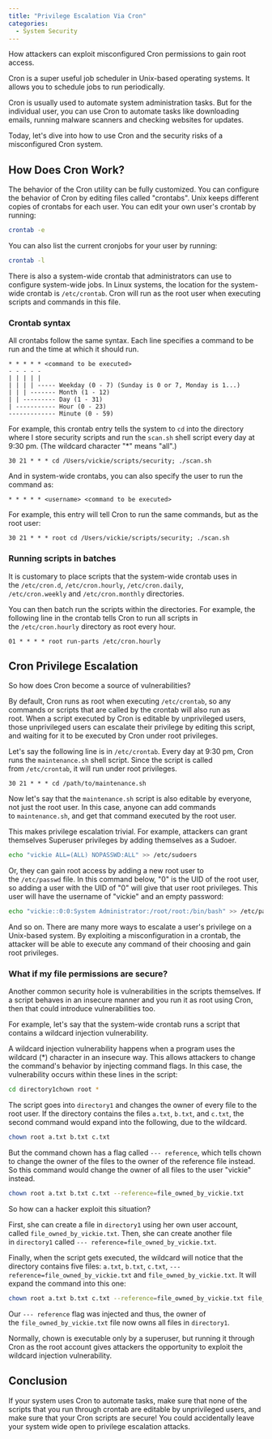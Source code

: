 ```yaml
---
title: "Privilege Escalation Via Cron"
categories:
  - System Security
---
```


How attackers can exploit misconfigured Cron permissions to gain root access.

Cron is a super useful job scheduler in Unix-based operating systems. It allows you to schedule jobs to run periodically.

Cron is usually used to automate system administration tasks. But for the individual user, you can use Cron to automate tasks like downloading emails, running malware scanners and checking websites for updates.

Today, let's dive into how to use Cron and the security risks of a misconfigured Cron system.

## How Does Cron Work?

The behavior of the Cron utility can be fully customized. You can configure the behavior of Cron by editing files called "crontabs". Unix keeps different copies of crontabs for each user. You can edit your own user's crontab by running:

```bash
crontab -e
```

You can also list the current cronjobs for your user by running:

```bash
crontab -l
```

There is also a system-wide crontab that administrators can use to configure system-wide jobs. In Linux systems, the location for the system-wide crontab is `/etc/crontab`. Cron will run as the root user when executing scripts and commands in this file.

### Crontab syntax

All crontabs follow the same syntax. Each line specifies a command to be run and the time at which it should run.

```
* * * * * <command to be executed>
- - - - -
| | | | |
| | | | ----- Weekday (0 - 7) (Sunday is 0 or 7, Monday is 1...)
| | | ------- Month (1 - 12)
| | --------- Day (1 - 31)
| ----------- Hour (0 - 23)
------------- Minute (0 - 59)
```

For example, this crontab entry tells the system to `cd` into the directory where I store security scripts and run the `scan.sh` shell script every day at 9:30 pm. (The wildcard character "\*" means "all".)

```
30 21 * * * cd /Users/vickie/scripts/security; ./scan.sh
```

And in system-wide crontabs, you can also specify the user to run the command as:

```
* * * * * <username> <command to be executed>
```

For example, this entry will tell Cron to run the same commands, but as the root user:

```
30 21 * * * root cd /Users/vickie/scripts/security; ./scan.sh
```

### Running scripts in batches

It is customary to place scripts that the system-wide crontab uses in the `/etc/cron.d`, `/etc/cron.hourly`, `/etc/cron.daily`, `/etc/cron.weekly` and `/etc/cron.monthly` directories.

You can then batch run the scripts within the directories. For example, the following line in the crontab tells Cron to run all scripts in the `/etc/cron.hourly` directory as root every hour.

```
01 * * * * root run-parts /etc/cron.hourly
```

## Cron Privilege Escalation

So how does Cron become a source of vulnerabilities?

By default, Cron runs as root when executing `/etc/crontab`, so any commands or scripts that are called by the crontab will also run as root. When a script executed by Cron is editable by unprivileged users, those unprivileged users can escalate their privilege by editing this script, and waiting for it to be executed by Cron under root privileges.

Let's say the following line is in `/etc/crontab`. Every day at 9:30 pm, Cron runs the `maintenance.sh` shell script. Since the script is called from `/etc/crontab`, it will run under root privileges.

```
30 21 * * * cd /path/to/maintenance.sh
```

Now let's say that the `maintenance.sh` script is also editable by everyone, not just the root user. In this case, anyone can add commands to `maintenance.sh`, and get that command executed by the root user.

This makes privilege escalation trivial. For example, attackers can grant themselves Superuser privileges by adding themselves as a Sudoer.

```bash
echo "vickie ALL=(ALL) NOPASSWD:ALL" >> /etc/sudoers
```

Or, they can gain root access by adding a new root user to the `/etc/passwd` file. In this command below, "0" is the UID of the root user, so adding a user with the UID of "0" will give that user root privileges. This user will have the username of "vickie" and an empty password:

```bash
echo "vickie::0:0:System Administrator:/root/root:/bin/bash" >> /etc/passwd
```

And so on. There are many more ways to escalate a user's privilege on a Unix-based system. By exploiting a misconfiguration in a crontab, the attacker will be able to execute any command of their choosing and gain root privileges.

### What if my file permissions are secure?

Another common security hole is vulnerabilities in the scripts themselves. If a script behaves in an insecure manner and you run it as root using Cron, then that could introduce vulnerabilities too.

For example, let's say that the system-wide crontab runs a script that contains a wildcard injection vulnerability.

A wildcard injection vulnerability happens when a program uses the wildcard (\*) character in an insecure way. This allows attackers to change the command's behavior by injecting command flags. In this case, the vulnerability occurs within these lines in the script:

```bash
cd directory1chown root *
```

The script goes into `directory1` and changes the owner of every file to the root user. If the directory contains the files `a.txt`, `b.txt`, and `c.txt`, the second command would expand into the following, due to the wildcard.

```bash
chown root a.txt b.txt c.txt
```

But the command chown has a flag called `--- reference`, which tells chown to change the owner of the files to the owner of the reference file instead. So this command would change the owner of all files to the user "vickie" instead.

```bash
chown root a.txt b.txt c.txt --reference=file_owned_by_vickie.txt
```

So how can a hacker exploit this situation?

First, she can create a file in `directory1` using her own user account, called `file_owned_by_vickie.txt`. Then, she can create another file in `directory1` called `--- reference=file_owned_by_vickie.txt`.

Finally, when the script gets executed, the wildcard will notice that the directory contains five files: `a.txt`, `b.txt`, `c.txt`, `--- reference=file_owned_by_vickie.txt` and `file_owned_by_vickie.txt`. It will expand the command into this one:

```bash
chown root a.txt b.txt c.txt --reference=file_owned_by_vickie.txt file_owned_by_vickie.txt
```

Our `--- reference` flag was injected and thus, the owner of the `file_owned_by_vickie.txt` file now owns all files in `directory1`.

Normally, chown is executable only by a superuser, but running it through Cron as the root account gives attackers the opportunity to exploit the wildcard injection vulnerability.

## Conclusion

If your system uses Cron to automate tasks, make sure that none of the scripts that you run through crontab are editable by unprivileged users, and make sure that your Cron scripts are secure! You could accidentally leave your system wide open to privilege escalation attacks.